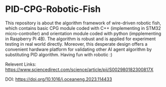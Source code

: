 # PID-CPG-Robotic-Fish
This repository is about the algorithm framework of wire-driven robotic fish, which contains basic CPG module coded with C++ (implementing in STM32 micro-controller) and orientation module coded with python (impplementing in Raspberry Pi 4B). The algorithm is robust and is applied for experiment testing in real world directly. Moreover, this desperate design offers a convenient hardware platform for validating other AI agent algorithm by substituting PID algorithm. 
Having fun with robotic :)

Relevent Links: https://www.sciencedirect.com/science/article/pii/S002980182300817X

DOI: https://doi.org/10.1016/j.oceaneng.2023.114433
